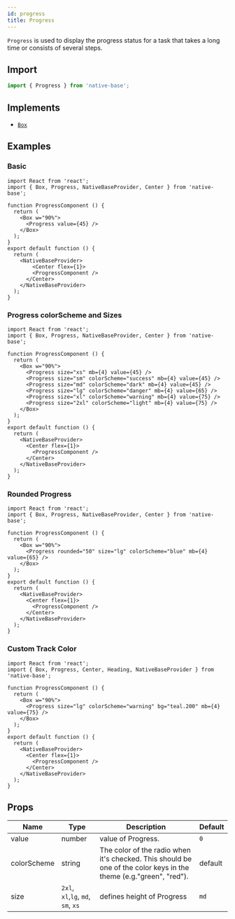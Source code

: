 ```yaml
---
id: progress
title: Progress
---
```


`Progress` is used to display the progress status for a task that takes a long time or consists of several steps.

## Import

```jsx
import { Progress } from 'native-base';
```

## Implements

- [`Box`](box.md)

## Examples

### Basic

```SnackPlayer name=Progress%20Usage
import React from 'react';
import { Box, Progress, NativeBaseProvider, Center } from 'native-base';

function ProgressComponent () {
  return (
    <Box w="90%">
      <Progress value={45} />
    </Box>
  );
}
export default function () {
  return (
    <NativeBaseProvider>
        <Center flex={1}>
        <ProgressComponent />
      </Center>
    </NativeBaseProvider>
  );
}
```

### Progress colorScheme and Sizes

```SnackPlayer name=Progress%20ColorSchemeSizes
import React from 'react';
import { Box, Progress, NativeBaseProvider, Center } from 'native-base';

function ProgressComponent () {
  return (
    <Box w="90%">
      <Progress size="xs" mb={4} value={45} />
      <Progress size="sm" colorScheme="success" mb={4} value={45} />
      <Progress size="md" colorScheme="dark" mb={4} value={45} />
      <Progress size="lg" colorScheme="danger" mb={4} value={65} />
      <Progress size="xl" colorScheme="warning" mb={4} value={75} />
      <Progress size="2xl" colorScheme="light" mb={4} value={75} />
    </Box>
  );
}
export default function () {
  return (
    <NativeBaseProvider>
      <Center flex={1}>
        <ProgressComponent />
      </Center>
    </NativeBaseProvider>
  );
}
```

### Rounded Progress

```SnackPlayer name=Progress%20Rounded
import React from 'react';
import { Box, Progress, NativeBaseProvider, Center } from 'native-base';

function ProgressComponent () {
  return (
    <Box w="90%">
      <Progress rounded="50" size="lg" colorScheme="blue" mb={4} value={65} />
    </Box>
  );
}
export default function () {
  return (
    <NativeBaseProvider>
      <Center flex={1}>
        <ProgressComponent />
      </Center>
    </NativeBaseProvider>
  );
}
```

### Custom Track Color

```SnackPlayer name=Progress%20Custom Track Color
import React from 'react';
import { Box, Progress, Center, Heading, NativeBaseProvider } from 'native-base';

function ProgressComponent () {
  return (
    <Box w="90%">
      <Progress size="lg" colorScheme="warning" bg="teal.200" mb={4} value={75} />
    </Box>
  );
}
export default function () {
  return (
    <NativeBaseProvider>
      <Center flex={1}>
        <ProgressComponent />
      </Center>
    </NativeBaseProvider>
  );
}
```

## Props

| Name        | Type                               | Description                                                                                                       | Default |
| ----------- | ---------------------------------- | ----------------------------------------------------------------------------------------------------------------- | ------- |
| value       | number                             | value of Progress.                                                                                                | `0`     |
| colorScheme | string                             | The color of the radio when it's checked. This should be one of the color keys in the theme (e.g."green", "red"). | default |
| size        | `2xl`, `xl`,`lg`, `md`, `sm`, `xs` | defines height of Progress                                                                                        | `md`    |
